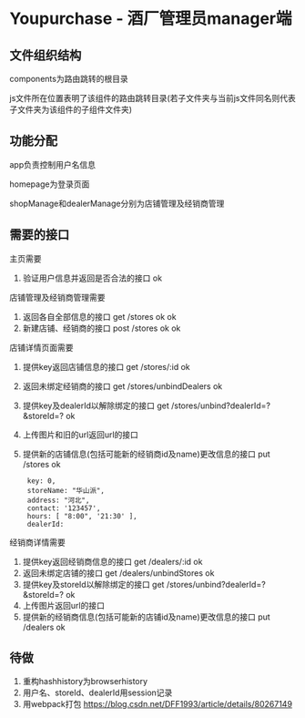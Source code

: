 # Youpurchase - 酒厂管理员manager端

## 文件组织结构

components为路由跳转的根目录

js文件所在位置表明了该组件的路由跳转目录(若子文件夹与当前js文件同名则代表子文件夹为该组件的子组件文件夹)

## 功能分配

app负责控制用户名信息

homepage为登录页面

shopManage和dealerManage分别为店铺管理及经销商管理

## 需要的接口

主页需要

1. 验证用户信息并返回是否合法的接口 ok

店铺管理及经销商管理需要

1. 返回各自全部信息的接口 get /stores ok ok
2. 新建店铺、经销商的接口 post /stores  ok ok

店铺详情页面需要

1. 提供key返回店铺信息的接口                                    get /stores/:id  ok
2. 返回未绑定经销商的接口                                       get /stores/unbindDealers  ok
3. 提供key及dealerId以解除绑定的接口                               get /stores/unbind?dealerId=?&storeId=? ok
4. 上传图片和旧的url返回url的接口                               
5. 提供新的店铺信息(包括可能新的经销商id及name)更改信息的接口       put /stores ok

        key: 0, 
        storeName: "华山派", 
        address: "河北",  
        contact: '123457', 
        hours: [ "8:00", '21:30' ],
        dealerId: 

经销商详情需要

1. 提供key返回经销商信息的接口 get /dealers/:id  ok
2. 返回未绑定店铺的接口     get /dealers/unbindStores ok
3. 提供key及storeId以解除绑定的接口 get /stores/unbind?dealerId=?&storeId=? ok
4. 上传图片返回url的接口
5. 提供新的经销商信息(包括可能新的店铺id及name)更改信息的接口   put /dealers ok

## 待做

1. 重构hashhistory为browserhistory
2. 用户名、storeId、dealerId用session记录
3. 用webpack打包 https://blog.csdn.net/DFF1993/article/details/80267149